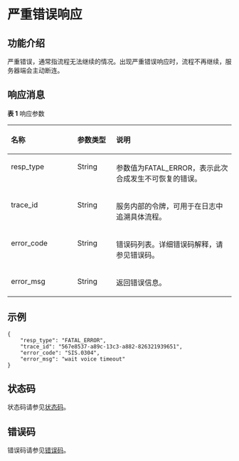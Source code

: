 # 严重错误响应<a name="sis_03_0122"></a>

## 功能介绍<a name="section1167113599361"></a>

严重错误，通常指流程无法继续的情况。出现严重错误响应时，流程不再继续，服务器端会主动断连。

## 响应消息<a name="section1018695412369"></a>

**表 1**  响应参数

<a name="table4187145443611"></a>
<table><thead align="left"><tr id="row2238554133614"><th class="cellrowborder" valign="top" width="29.59%" id="mcps1.2.4.1.1"><p id="p22381154193610"><a name="p22381154193610"></a><a name="p22381154193610"></a>名称</p>
</th>
<th class="cellrowborder" valign="top" width="17.349999999999998%" id="mcps1.2.4.1.2"><p id="p172381054173610"><a name="p172381054173610"></a><a name="p172381054173610"></a>参数类型</p>
</th>
<th class="cellrowborder" valign="top" width="53.059999999999995%" id="mcps1.2.4.1.3"><p id="p10238165415363"><a name="p10238165415363"></a><a name="p10238165415363"></a>说明</p>
</th>
</tr>
</thead>
<tbody><tr id="row12381654193613"><td class="cellrowborder" valign="top" width="29.59%" headers="mcps1.2.4.1.1 "><p id="p0238554193615"><a name="p0238554193615"></a><a name="p0238554193615"></a>resp_type</p>
</td>
<td class="cellrowborder" valign="top" width="17.349999999999998%" headers="mcps1.2.4.1.2 "><p id="p92381954193617"><a name="p92381954193617"></a><a name="p92381954193617"></a>String</p>
</td>
<td class="cellrowborder" valign="top" width="53.059999999999995%" headers="mcps1.2.4.1.3 "><p id="p1623825416369"><a name="p1623825416369"></a><a name="p1623825416369"></a>参数值为FATAL_ERROR，表示此次合成发生不可恢复的错误。</p>
</td>
</tr>
<tr id="row8238205473618"><td class="cellrowborder" valign="top" width="29.59%" headers="mcps1.2.4.1.1 "><p id="p32381554163613"><a name="p32381554163613"></a><a name="p32381554163613"></a>trace_id</p>
</td>
<td class="cellrowborder" valign="top" width="17.349999999999998%" headers="mcps1.2.4.1.2 "><p id="p1023811548361"><a name="p1023811548361"></a><a name="p1023811548361"></a>String</p>
</td>
<td class="cellrowborder" valign="top" width="53.059999999999995%" headers="mcps1.2.4.1.3 "><p id="p2238854203614"><a name="p2238854203614"></a><a name="p2238854203614"></a>服务内部的令牌，可用于在日志中追溯具体流程。</p>
</td>
</tr>
<tr id="row12381054203614"><td class="cellrowborder" valign="top" width="29.59%" headers="mcps1.2.4.1.1 "><p id="p192380541368"><a name="p192380541368"></a><a name="p192380541368"></a>error_code</p>
</td>
<td class="cellrowborder" valign="top" width="17.349999999999998%" headers="mcps1.2.4.1.2 "><p id="p523819542369"><a name="p523819542369"></a><a name="p523819542369"></a>String</p>
</td>
<td class="cellrowborder" valign="top" width="53.059999999999995%" headers="mcps1.2.4.1.3 "><p id="p13238155413613"><a name="p13238155413613"></a><a name="p13238155413613"></a>错误码列表。详细错误码解释，请参见错误码。</p>
</td>
</tr>
<tr id="row92381354123620"><td class="cellrowborder" valign="top" width="29.59%" headers="mcps1.2.4.1.1 "><p id="p1023845453611"><a name="p1023845453611"></a><a name="p1023845453611"></a>error_msg</p>
</td>
<td class="cellrowborder" valign="top" width="17.349999999999998%" headers="mcps1.2.4.1.2 "><p id="p122388548364"><a name="p122388548364"></a><a name="p122388548364"></a>String</p>
</td>
<td class="cellrowborder" valign="top" width="53.059999999999995%" headers="mcps1.2.4.1.3 "><p id="p162381054133612"><a name="p162381054133612"></a><a name="p162381054133612"></a>返回错误信息。</p>
</td>
</tr>
</tbody>
</table>

## 示例<a name="section10201115493618"></a>

```
{ 
    "resp_type": "FATAL_ERROR", 
    "trace_id": "567e8537-a89c-13c3-a882-826321939651", 
    "error_code": "SIS.0304", 
    "error_msg": "wait voice timeout" 
}
```

## 状态码<a name="section102191633184410"></a>

状态码请参见[状态码](状态码.md)。

## 错误码<a name="section040463810442"></a>

错误码请参见[错误码](错误码.md)。

